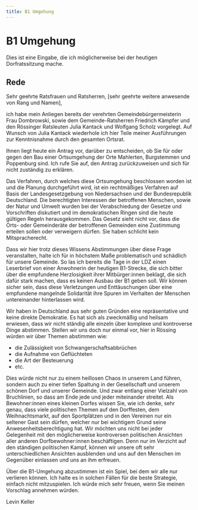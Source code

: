 ```yaml
---
title: B1 Umgehung
---
```


# B1 Umgehung

Dies ist eine Eingabe, die ich möglicherweise bei der heutigen Dorfratssitzung
mache.

## Rede

Sehr geehrte Ratsfrauen und Ratsherren, [sehr geehrte weitere anwesende von Rang
und Namen],

ich habe mein Anliegen bereits der verehrten Gemeindebürgermeisterin Frau
Dombrowski, sowie dem Gemeinde-Ratsherren Friedrich Kämpfer und den Rössinger
Ratsleuten Julia Kantack und Wolfgang Scholz vorgelegt. Auf Wunsch von Julia
Kantack wiederhole ich hier Teile meiner Ausführungen zur Kenntnisnahme durch
den gesamten Ortsrat.

Ihnen liegt heute ein Antrag vor, darüber zu entscheiden, ob Sie für oder gegen
den Bau einer Ortsumgehung der Orte Mahlerten, Burgstemmen und Poppenburg sind.
Ich rufe Sie auf, den Antrag zurückzuweisen und sich für nicht zuständig zu
erklären.

Das Verfahren, durch welches diese Ortsumgehung beschlossen worden ist und die
Planung durchgeführt wird, ist ein rechtmäßiges Verfahren auf Basis der
Landesgesetzgebung von Niedersachsen und der Bundesrepublik Deutschland. Die
berechtigten Interessen der betroffenen Menschen, sowie der Natur und Umwelt
wurden bei der Verabschiedung der Gesetze und Vorschriften diskutiert und im
demokratischen Ringen sind die heute gültigen Regeln herausgekommen. Das Gesetz
sieht nicht vor, dass die Orts- oder Gemeinderäte der betroffenen Gemeinden eine
Zustimmung erteilen sollen oder verweigern dürfen. Sie haben schlicht kein
Mitspracherecht.

Dass wir hier trotz dieses Wissens Abstimmungen über diese Frage veranstalten,
halte ich für in höchstem Maße problematisch und schädlich für unsere Gemeinde.
So las ich bereits die Tage in der LDZ einen Leserbrief von einer Anwohnerin der
heutigen B1-Strecke, die sich bitter über die empfundene Herzlosigkeit ihrer
Mitbürger:innen beklagt, die sich dafür stark machen, dass es keinen Ausbau der
B1 geben soll. Wir können sicher sein, dass diese Verletzungen und
Enttäuschungen über eine empfundene mangelnde Solidarität ihre Spuren im
Verhalten der Menschen untereinander hinterlassen wird.

Wir haben in Deutschland aus sehr guten Gründen eine repräsentative und keine
direkte Demokratie. Es hat sich als zweckmäßig und heilsam erwiesen, dass wir
nicht ständig alle einzeln über komplexe und kontroverse Dinge abstimmen.
Stellen wir uns doch nur einmal vor, hier in Rössing würden wir über Themen
abstimmen wie:

- die Zulässigkeit von Schwangerschaftsabbrüchen
- die Aufnahme von Geflüchteten
- die Art der Besteuerung
- etc.

Dies würde nicht nur zu einem heillosen Chaos in unserem Land führen, sondern
auch zu einer tiefen Spaltung in der Gesellschaft und unserem schönen Dorf und
unserer Gemeinde. Und zwar entlang einer Vielzahl von Bruchlinien, so dass am
Ende jede und jeder miteinander streitet. Als Bewohner:innen eines kleinen
Dorfes wissen Sie, wie ich denke, sehr genau, dass viele politischen Themen auf
den Dorffesten, dem Weihnachtsmarkt, auf den Sportplätzen und in den Vereinen
nur ein seltener Gast sein dürfen, welcher nur bei wichtigem Grund seine
Anwesenheitsberechtigung hat. Wir möchten uns nicht bei jeder Gelegenheit mit
den möglicherweise kontroversen politischen Ansichten aller anderen
Dorfbewohner:innen beschäftigen. Denn nur im Verzicht auf den ständigen
politischen Kampf, können wir unsere oft sehr unterschiedlichen Ansichten
ausblenden und uns auf den Menschen im Gegenüber einlassen und uns an ihm
erfreuen.

Über die B1-Umgehung abzustimmen ist ein Spiel, bei dem wir alle nur verlieren
können. Ich halte es in solchen Fällen für die beste Strategie, einfach nicht
mitzuspielen. Ich würde mich sehr freuen, wenn Sie meinen Vorschlag annehmen
würden.

Levin Keller
